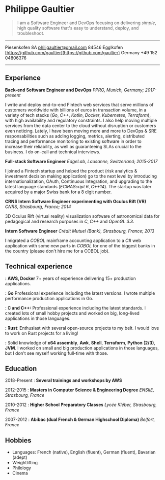 <link rel="stylesheet" href="https://fonts.googleapis.com/css?family=Roboto:300,400,500,700&display=swap" />

Philippe Gaultier
=================


> I am a Software Engineer and DevOps focusing on delivering *simple*, high quality software that's easy to understand, deploy, and troubleshoot. 

----------------    ---------------------------------
Piesenkofen 8A                     <philigaultier@gmail.com>
84546 Egglkofen            [https://github.com/gaultier](https://github.com/gaultier)
Germany                                    +49 152 04806376
----------------    ---------------------------------

Experience
----------

**Back-end Software Engineer and DevOps** *PPRO, Munich, Germany; 2017-present*

I write and deploy end-to-end Fintech web services that serve millions of customers worldwide with billions of euros in transaction volume, in a variety of tech stacks (*Go*, *C++*, *Kotlin*, *Docker*, *Kubernetes*, *Terraform*), with high availability and regulatory constraints.
I also help moving multiple services from the data center to the cloud without disruption or customers even noticing.
Lately, I have been moving more and more to DevOps & SRE responsabilities such as adding logging, metrics, alerting, distributed tracing and performance monitoring to existing software in order to increase their reliability, as well as guaranteeing SLAs crucial to the business. I do on-call and technical interviews.

**Full-stack Software Engineer** *EdgeLab, Lausanne, Switzerland; 2015-2017*

I joined a Fintech startup and helped the product (risk analytics & investment decision making application) go to the next level by introducing internationalization, OAuth, Continuous Integration, and upgrading to the latest language standards (*ECMAScript 6*, *C++14*). 
The startup was later acquired by a major Swiss bank for a 8 digit number.

**CRNS Intern Software Engineer experimenting with Oculus Rift (VR)** *CNRS, Strasbourg, France; 2014*

3D Oculus Rift (virtual reality) visualization software of astronomical data for pedagogical and research purposes in *C*, *C++* and *OpenGL 3.3*.

**Intern Software Engineer** *Crédit Mutuel (Bank), Strasbourg, France; 2013*

I migrated a *COBOL* mainframe accounting application to a *C#* web application with some new parts in *COBOL* for one of the biggest banks in the country (please don't hire me for a COBOL job).

 
Technical experience
--------------------

:   **AWS, Docker** 7+ years of experience delivering 15+ production applications. 

:   **Go** Professional experience including the latest versions. I wrote multiple performance production applications in Go.

:   **C and C++:** Professional experience including the latest standards. I created lots of small hobby projects and worked on big, long-lived applications in those languages.

:   **Rust**: Enthusiast with several open-source projects to my belt. I would love to work on Rust projects for a living!

:   Solid knowledge of **x64 assembly**, **Awk**, **Shell**, **Terraform**, **Python (2/3)**, **JVM**. I worked on small and big production applications in those languages, but I don't see myself working full-time with those.

Education
---------

2018-Present
: **Several trainings and workshops by AWS**

2012-2015
:   **Masters in Computer Science & Engineering Degree** *ENSIIE, Strasbourg, France*

2010-2012
:   **Higher School Preparatory Classes** *Lycée Kléber, Strasbourg, France*

2007-2012
:   **Abibac (dual French & German Highschool Diploma)** *Belfort, France*

Hobbies
-------
* Languages: French (native), English (fluent), German (fluent), Bavarian (adept)
* Weightlifting
* Philology
* Cinema

